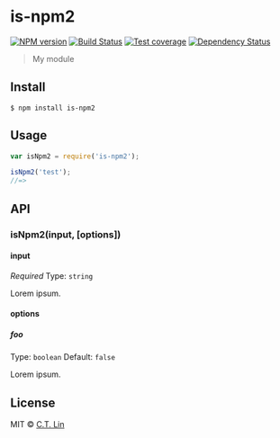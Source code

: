 # is-npm2

[![NPM version][npm-image]][npm-url]
[![Build Status][travis-image]][travis-url]
[![Test coverage][coveralls-image]][coveralls-url]
[![Dependency Status][david_img]][david_site]

> My module


## Install

```
$ npm install is-npm2
```


## Usage

```js
var isNpm2 = require('is-npm2');

isNpm2('test');
//=>
```


## API

### isNpm2(input, [options])

#### input

*Required*
Type: `string`

Lorem ipsum.

#### options

##### foo

Type: `boolean`
Default: `false`

Lorem ipsum.


## License

MIT © [C.T. Lin](https://github.com/chentsulin/is-npm2)

[npm-image]: https://badge.fury.io/js/is-npm2.svg
[npm-url]: https://npmjs.org/package/is-npm2
[travis-image]: https://travis-ci.org/chentsulin/is-npm2.svg
[travis-url]: https://travis-ci.org/chentsulin/is-npm2
[coveralls-image]: https://coveralls.io/repos/chentsulin/is-npm2/badge.svg?branch=master&service=github
[coveralls-url]: https://coveralls.io/r/chentsulin/is-npm2?branch=master
[david_img]: https://david-dm.org/chentsulin/is-npm2.svg
[david_site]: https://david-dm.org/chentsulin/is-npm2


